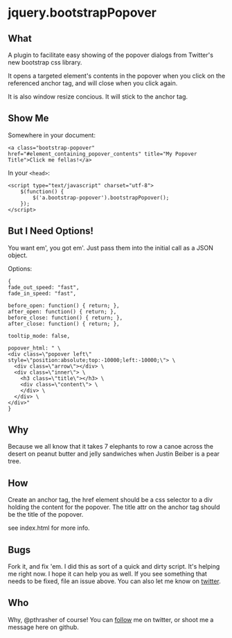 jquery.bootstrapPopover
=======================

What
----

A plugin to facilitate easy showing of the popover dialogs from Twitter's new
bootstrap css library.
  
It opens a targeted element's contents in the popover when you click on the
referenced anchor tag, and will close when you click again. 
  
It is also window resize concious. It will stick to the anchor tag.
  

Show Me
-------

Somewhere in your document:

    <a class="bootstrap-popover" href="#element_containing_popover_contents" title="My Popover Title">Click me fellas!</a>

In your `<head>`:

    <script type="text/javascript" charset="utf-8">
        $(function() {
            $('a.bootstrap-popover').bootstrapPopover();
        });
    </script>


But I Need Options!
-------------------

You want em', you got em'. Just pass them into the initial call as a JSON
object.

Options:

    {
    fade_out_speed: "fast",
    fade_in_speed: "fast",
    
    before_open: function() { return; },
    after_open: function() { return; },
    before_close: function() { return; },
    after_close: function() { return; },
    
    tooltip_mode: false,
    
    popover_html: " \
    <div class=\"popover left\" style=\"position:absolute;top:-10000;left:-10000;\"> \
      <div class=\"arrow\"></div> \
      <div class=\"inner\"> \
        <h3 class=\"title\"></h3> \
        <div class=\"content\"> \
        </div> \
      </div> \
    </div>"
    }

  

Why
---

Because we all know that it takes 7 elephants to row a canoe across the desert
on peanut butter and jelly sandwiches when Justin Beiber is a pear tree.
  

How
---

Create an anchor tag, the href element should be a css selector to a div
holding the content for the popover. The title attr on the anchor tag should be
the title of the popover.
  
see index.html for more info.
  

Bugs
----

Fork it, and fix 'em. I did this as sort of a quick and dirty script. It's
helping me right now. I hope it can help you as well. If you see something that
needs to be fixed, file an issue above. You can also let me know on [twitter](http://twitter.com/philipthrasher "FOLLOW ME NOW MORTAL").

Who
---

Why, @pthrasher of course! You can [follow](http://twitter.com/philipthrasher "FOLLOW ME NOW MORTAL") me on twitter, or shoot me a message
here on github.
